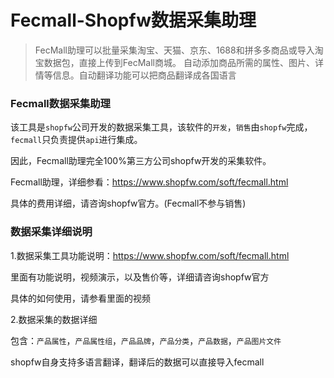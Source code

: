 Fecmall-Shopfw数据采集助理
===============

> FecMall助理可以批量采集淘宝、天猫、京东、1688和拼多多商品或导入淘宝数据包，直接上传到FecMall商城。 自动添加商品所需的属性、图片、详情等信息。自动翻译功能可以把商品翻译成各国语言



### Fecmall数据采集助理

该工具是`shopfw`公司开发的数据采集工具，该软件的`开发`，`销售`由`shopfw`完成，`fecmall`只负责提供`api`进行集成。

因此，Fecmall助理完全100%第三方公司shopfw开发的采集软件。

Fecmall助理，详细参看：https://www.shopfw.com/soft/fecmall.html

具体的费用详细，请咨询shopfw官方。(Fecmall不参与销售)


### 数据采集详细说明

1.数据采集工具功能说明：https://www.shopfw.com/soft/fecmall.html

里面有功能说明，视频演示，以及售价等，详细请咨询shopfw官方

具体的如何使用，请参看里面的视频


2.数据采集的数据详细


包含：`产品属性`，`产品属性组`，`产品品牌`，`产品分类`，`产品数据`，`产品图片文件`

 
shopfw自身支持多语言翻译，翻译后的数据可以直接导入fecmall





















